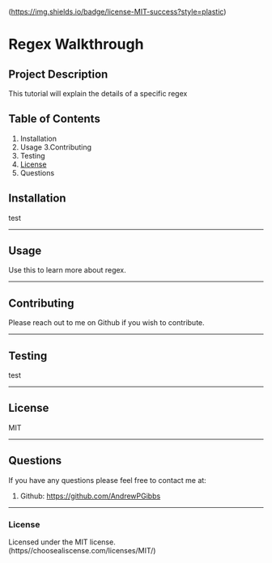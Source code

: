 
 (https://img.shields.io/badge/license-MIT-success?style=plastic)
  # Regex Walkthrough

  ## Project Description
  This tutorial will explain the details of a specific regex

  ## Table of Contents
  1. Installation 
  2. Usage
  3.Contributing 
  4. Testing
  5. [License](#license)
  6. Questions 

  ## Installation

  test

  ---------------------------------------------
  ## Usage

  Use this to learn more about regex. 

  ---------------------------------------------
  ## Contributing

  Please reach out to me on Github if you wish to contribute.

  ---------------------------------------------
  ## Testing

  test

  ---------------------------------------------

  ## License

  MIT

  ---------------------------------------------

  ## Questions

  If you have any questions please feel free to contact me at:
  1) Github: https://github.com/AndrewPGibbs

  ---------------------------------------------

  ### License

  Licensed under the MIT license. (https//choosealiscense.com/licenses/MIT/)
